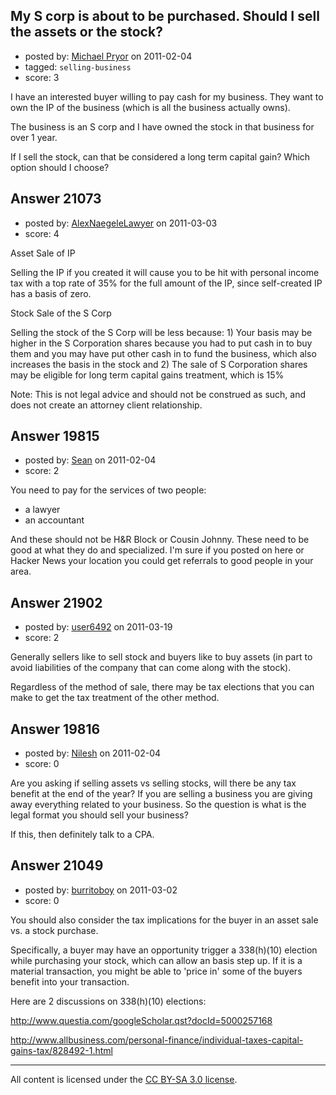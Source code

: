 ## My S corp is about to be purchased. Should I sell the assets or the stock?

- posted by: [Michael Pryor](https://stackexchange.com/users/-1/130-michael-pryor) on 2011-02-04
- tagged: `selling-business`
- score: 3

I have an interested buyer willing to pay cash for my business. They want to own the IP of the business (which is all the business actually owns).

The business is an S corp and I have owned the stock in that business for over 1 year.

If I sell the stock, can that be considered a long term capital gain? Which option should I choose?



## Answer 21073

- posted by: [AlexNaegeleLawyer](https://stackexchange.com/users/-1/6331-alexnaegelelawyer) on 2011-03-03
- score: 4

Asset Sale of IP

Selling the IP if you created it will cause you to be hit with personal income tax with a top rate of 35% for the full amount of the IP, since self-created IP has a basis of zero.

Stock Sale of the S Corp

Selling the stock of the S Corp will be less because: 1) Your basis may be higher in the S Corporation shares because you had to put cash in to buy them and you may have put other cash in to fund the business, which also increases the basis in the stock and 2) The sale of S Corporation shares may be eligible for long term capital gains treatment, which is 15%

Note: This is not legal advice and should not be construed as such, and does not create an attorney client relationship. 


## Answer 19815

- posted by: [Sean](https://stackexchange.com/users/-1/6610-sean) on 2011-02-04
- score: 2

You need to pay for the services of two people:

 - a lawyer
 - an accountant

And these should not be H&R Block or Cousin Johnny.  These need to be good at what they do and specialized.  I'm sure if you posted on here or Hacker News your location you could get referrals to good people in your area.




## Answer 21902

- posted by: [user6492](https://stackexchange.com/users/-1/6492-user6492) on 2011-03-19
- score: 2

Generally sellers like to sell stock and buyers like to buy assets (in part to avoid liabilities of the company that can come along with the stock).

Regardless of the method of sale, there may be tax elections that you can make to get the tax treatment of the other method.


## Answer 19816

- posted by: [Nilesh](https://stackexchange.com/users/-1/6985-nilesh) on 2011-02-04
- score: 0

Are you asking if selling assets vs selling stocks, will there be any tax benefit at the end of the year? If you are selling a business you are giving away everything related to your business. So the question is what is the legal format you should sell your business?

If this, then definitely talk to a CPA. 


## Answer 21049

- posted by: [burritoboy](https://stackexchange.com/users/-1/7868-burritoboy) on 2011-03-02
- score: 0

You should also consider the tax implications for the buyer in an asset sale vs. a stock purchase. 

Specifically, a buyer may have an opportunity trigger a 338(h)(10) election while purchasing your stock, which can allow an basis step up. If it is a material transaction, you might be able to 'price in' some of the buyers benefit into your transaction.

Here are 2 discussions on 338(h)(10) elections:

http://www.questia.com/googleScholar.qst?docId=5000257168

http://www.allbusiness.com/personal-finance/individual-taxes-capital-gains-tax/828492-1.html



---

All content is licensed under the [CC BY-SA 3.0 license](https://creativecommons.org/licenses/by-sa/3.0/).
